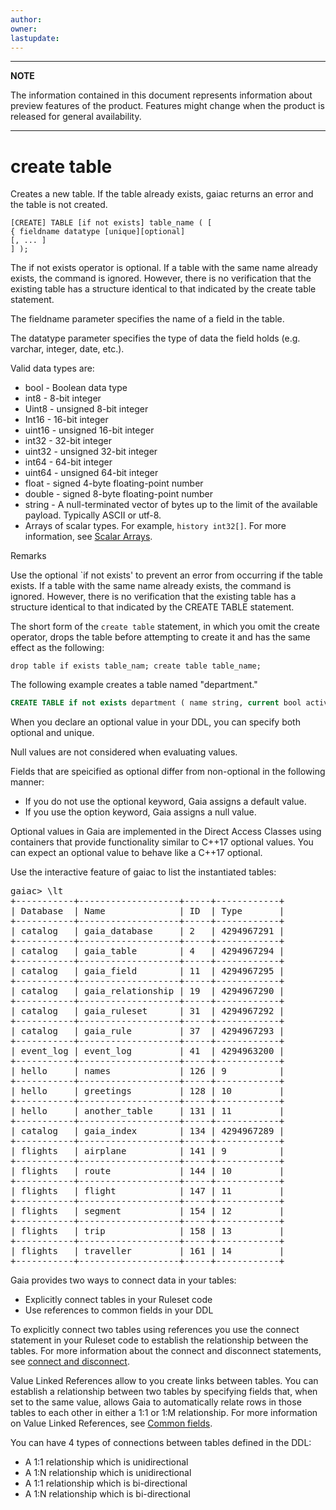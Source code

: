 ```yaml
---
author: 
owner: 
lastupdate: 
---
```


---

**NOTE**

The information contained in this document represents information about preview features of the product. Features might change when the product is released for general availability.

---
# create table

Creates a new table. If the table already exists, gaiac returns an error and the table is not created.

```
[CREATE] TABLE [if not exists] table_name ( [
{ fieldname datatype [unique][optional]
[, ... ]
] );
```

The if not exists operator is optional. If a table with the same name already exists, the command is ignored. However, there is no verification that the existing table has a structure identical to that indicated by the create table statement.

The fieldname parameter specifies the name of a field in the table.

The datatype parameter specifies the type of data the field holds (e.g. varchar, integer, date, etc.).

Valid data types are:

- bool - Boolean data type
- int8 - 8-bit integer
- Uint8 - unsigned 8-bit integer
- Int16 - 16-bit integer
- uint16 - unsigned 16-bit integer
- int32 - 32-bit integer
- uint32 - unsigned 32-bit integer
- int64 - 64-bit integer
- uint64 - unsigned 64-bit integer
- float - signed 4-byte floating-point number
- double - signed 8-byte floating-point number
- string - A null-terminated vector of bytes up to the limit of the available payload. Typically ASCII or utf-8.
- Arrays of scalar types. For example, `history int32[]`. For more information, see [Scalar Arrays](declarative-scalar-arrays.md).

Remarks

Use the optional `if not exists' to prevent an error from occurring if the table exists. If a table with the same name already exists, the command is ignored. However, there is no verification that the existing table has a structure identical to that indicated by the CREATE TABLE statement.

The short form of the `create table` statement, in which you omit the create operator, drops the table before attempting to create it and has the same effect as the following:

`drop table if exists table_nam; create table table_name;`

The following example creates a table named "department."

```sql
CREATE TABLE if not exists department ( name string, current bool active);
```

When you declare an optional value in your DDL, you can specify both optional and unique.

Null values are not considered when evaluating values.

Fields that are speicified as optional differ from non-optional in the following manner:

- If you do not use the optional keyword, Gaia assigns a default value.
- If you use the option keyword, Gaia assigns a null value.

Optional values in Gaia are implemented in the Direct Access Classes using containers that provide functionality similar to  C++17 optional values. You can expect an optional value to behave like a C++17 optional.

Use the interactive feature of gaiac to list the instantiated tables:

<pre>
gaiac> \lt
+-----------+-------------------+-----+------------+
| Database  | Name              | ID  | Type       |
+-----------+-------------------+-----+------------+
| catalog   | gaia_database     | 2   | 4294967291 |
+-----------+-------------------+-----+------------+
| catalog   | gaia_table        | 4   | 4294967294 |
+-----------+-------------------+-----+------------+
| catalog   | gaia_field        | 11  | 4294967295 |
+-----------+-------------------+-----+------------+
| catalog   | gaia_relationship | 19  | 4294967290 |
+-----------+-------------------+-----+------------+
| catalog   | gaia_ruleset      | 31  | 4294967292 |
+-----------+-------------------+-----+------------+
| catalog   | gaia_rule         | 37  | 4294967293 |
+-----------+-------------------+-----+------------+
| event_log | event_log         | 41  | 4294963200 |
+-----------+-------------------+-----+------------+
| hello     | names             | 126 | 9          |
+-----------+-------------------+-----+------------+
| hello     | greetings         | 128 | 10         |
+-----------+-------------------+-----+------------+
| hello     | another_table     | 131 | 11         |
+-----------+-------------------+-----+------------+
| catalog   | gaia_index        | 134 | 4294967289 |
+-----------+-------------------+-----+------------+
| flights   | airplane          | 141 | 9          |
+-----------+-------------------+-----+------------+
| flights   | route             | 144 | 10         |
+-----------+-------------------+-----+------------+
| flights   | flight            | 147 | 11         |
+-----------+-------------------+-----+------------+
| flights   | segment           | 154 | 12         |
+-----------+-------------------+-----+------------+
| flights   | trip              | 158 | 13         |
+-----------+-------------------+-----+------------+
| flights   | traveller         | 161 | 14         |
+-----------+-------------------+-----+------------+
</pre>

Gaia provides two ways to connect data in your tables:

- Explicitly connect tables in your Ruleset code
- Use references to common fields in your DDL

To explicitly connect two tables using references you use the connect statement in your Ruleset code to establish the relationship between the tables. For more information about the connect and disconnect statements, see [connect and disconnect](declarative-connect-disconnect.md).

Value Linked References allow to you create links between tables. You can establish a relationship between two tables by specifying fields that, when set to the same value, allows Gaia to automatically relate rows in those tables to each other in either a 1:1 or 1:M relationship. For more information on Value Linked References, see [Common fields](ddl-implicit-relationships.md).

You can have 4 types of connections between tables defined in the DDL:

- A 1:1 relationship which is unidirectional
- A 1:N relationship which is unidirectional
- A 1:1 relationship which is bi-directional
- A 1:N relationship which is bi-directional
